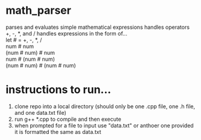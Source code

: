 # math_parser
parses and evaluates simple mathematical expressions handles operators +, -, *, and /
handles expressions in the form of...  
let # = +, -, *, /  
num # num  
(num # num) # num  
num # (num # num)  
(num # num) # (num # num)  


# instructions to run...
1) clone repo into a local directory (should only be one .cpp file, one .h file, and one data.txt file)
2) run g++ *.cpp to compile and then execute
3) when prompted for a file to input use "data.txt" or anthoer one provided it is formatted the same as data.txt
